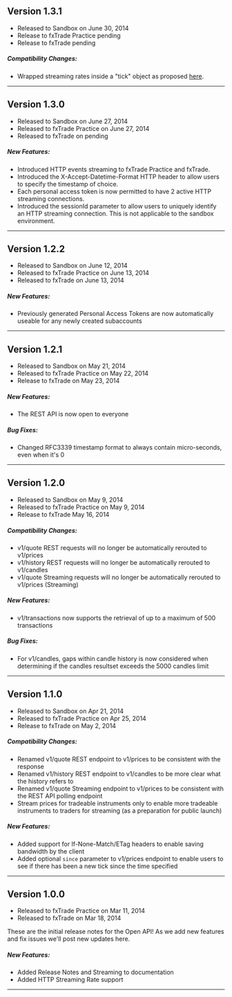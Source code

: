 ## Version 1.3.1
- Released to Sandbox on June 30, 2014
- Release to fxTrade Practice pending 
- Release to fxTrade pending

##### Compatibility Changes:

- Wrapped streaming rates inside a "tick" object as proposed [here](https://fxtrade.oanda.com/community/forex-forum/topic/54007715/?page=3#post-9934445).

-------------------------------------


## Version 1.3.0
- Released to Sandbox on June 27, 2014
- Released to fxTrade Practice on June 27, 2014
- Released to fxTrade on pending 

##### New Features:

- Introduced HTTP events streaming to fxTrade Practice and fxTrade.
- Introduced the X-Accept-Datetime-Format HTTP header to allow users to specify the timestamp of choice.
- Each personal access token is now permitted to have 2 active HTTP streaming connections.
- Introduced the sessionId parameter to allow users to uniquely identify an HTTP streaming connection.
  This is not applicable to the sandbox environment.

-------------------------------------


## Version 1.2.2
- Released to Sandbox on June 12, 2014
- Released to fxTrade Practice on June 13, 2014
- Released to fxTrade on June 13, 2014


##### New Features:

- Previously generated Personal Access Tokens are now automatically useable for any newly created subaccounts

-------------------------------------


## Version 1.2.1
- Released to Sandbox on May 21, 2014
- Released to fxTrade Practice on May 22, 2014
- Release to fxTrade on May 23, 2014

##### New Features:

- The REST API is now open to everyone

##### Bug Fixes:

- Changed RFC3339 timestamp format to always contain micro-seconds, even when it's 0


-------------------------------------


## Version 1.2.0
- Released to Sandbox on May 9, 2014
- Released to fxTrade Practice on May 9, 2014
- Release to fxTrade May 16, 2014 

##### Compatibility Changes:

- v1/quote REST requests will no longer be automatically rerouted to v1/prices
- v1/history REST requests will no longer be automatically rerouted to v1/candles
- v1/quote Streaming requests will no longer be automatically rerouted to v1/prices (Streaming)

##### New Features:

- v1/transactions now supports the retrieval of up to a maximum of 500 transactions

##### Bug Fixes:

- For v1/candles, gaps within candle history is now considered when determining if the candles resultset exceeds the 5000 candles limit


-------------------------------------


## Version 1.1.0
- Released to Sandbox on Apr 21, 2014
- Released to fxTrade Practice on Apr 25, 2014
- Release to fxTrade on May 2, 2014

##### Compatibility Changes:

- Renamed v1/quote REST endpoint to v1/prices to be consistent with the response
- Renamed v1/history REST endpoint to v1/candles to be more clear what the history refers to
- Renamed v1/quote Streaming endpoint to v1/prices to be consistent with the REST API polling endpoint
- Stream prices for tradeable instruments only to enable more tradeable instruments to traders for streaming (as a preparation for public launch)

##### New Features:

- Added support for If-None-Match/ETag headers to enable saving bandwidth by the client
- Added optional `since` parameter to v1/prices endpoint to enable users to see if there has been a new tick since the time specified


-------------------------------------


## Version 1.0.0
- Released to fxTrade Practice on Mar 11, 2014
- Released to fxTrade on Mar 18, 2014

These are the initial release notes for the Open API!
As we add new features and fix issues we'll post new updates here.

##### New Features:

- Added Release Notes and Streaming to documentation
- Added HTTP Streaming Rate support

-------------------------------------
